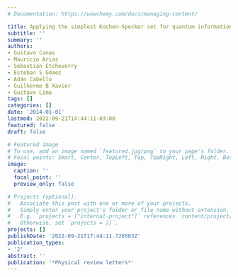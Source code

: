 ```yaml
---
# Documentation: https://wowchemy.com/docs/managing-content/

title: Applying the simplest Kochen-Specker set for quantum information processing
subtitle: ''
summary: ''
authors:
- Gustavo Canas
- Mauricio Arias
- Sebastián Etcheverry
- Esteban S Gómez
- Adán Cabello
- Guilherme B Xavier
- Gustavo Lima
tags: []
categories: []
date: '2014-01-01'
lastmod: 2022-09-21T14:44:11-03:00
featured: false
draft: false

# Featured image
# To use, add an image named `featured.jpg/png` to your page's folder.
# Focal points: Smart, Center, TopLeft, Top, TopRight, Left, Right, BottomLeft, Bottom, BottomRight.
image:
  caption: ''
  focal_point: ''
  preview_only: false

# Projects (optional).
#   Associate this post with one or more of your projects.
#   Simply enter your project's folder or file name without extension.
#   E.g. `projects = ["internal-project"]` references `content/project/deep-learning/index.md`.
#   Otherwise, set `projects = []`.
projects: []
publishDate: '2022-09-21T17:44:11.726503Z'
publication_types:
- '2'
abstract: ''
publication: '*Physical review letters*'
---
```

